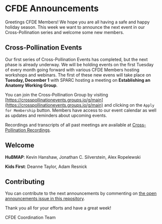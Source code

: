 # CFDE Announcements

Greetings CFDE Members! We hope you are all having a safe and happy holiday season. This week we want to announce the next event in our Cross-Pollination series and welcome some new members.

## Cross-Pollination Events

Our first series of Cross-Pollination Events has completed, but the next phase is already underway. We will be holding events on the first Tuesday of every month going forward with various CFDE Members hosting workshops and webinars. The first of these new evens will take place on **Tuesday, December 1** with SPARC hosting a meeting on **Establishing an Anatomy Working Group**. 

You can join the Cross-Pollination Group by visiting [https://crosspollinationevents.groups.io/g/main](https://crosspollinationevents.groups.io/g/main) and clicking on the `Apply for Membership` button. Members have access to our event calendar as well as updates and reminders about upcoming events.

Recordings and transcripts of all past meetings are available at [Cross-Pollination Recordings](https://drive.google.com/drive/folders/1_gGAUBzA5uigfwnK2S3plC309Ddt9HYT?usp=sharing).

## Welcome

**HuBMAP**: Kevin Hanshaw, Jonathan C. Silverstein, Alex Ropelewski

**Kids First**: Deanne Taylor, Adam Resnick



## Contributing

You can contribute to the next announcements by commenting on [the open announcements issue in this repository](https://github.com/nih-cfde/announcements/issues?utf8=%E2%9C%93&q=is%3Aissue+is%3Aopen+Announcements).

Thank you all for your efforts and have a great week!

CFDE Coordination Team
